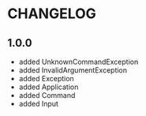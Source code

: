 # CHANGELOG

## 1.0.0

* added UnknownCommandException
* added InvalidArgumentException
* added Exception
* added Application
* added Command
* added Input
